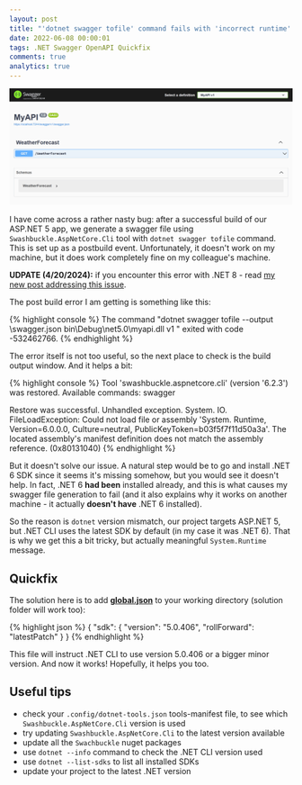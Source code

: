 ```yaml
---
layout: post
title: "'dotnet swagger tofile' command fails with 'incorrect runtime' error"
date: 2022-06-08 00:00:01
tags: .NET Swagger OpenAPI Quickfix
comments: true
analytics: true
---
```


<img src='/public/images/swaggerMainPage.png' alt="openapi swagger swaggerui swashbuckle"/>

I have come across a rather nasty bug: after a successful build of our ASP.NET 5 app, we generate a swagger file using `Swashbuckle.AspNetCore.Cli` tool with `dotnet swagger tofile` command. This is set up as a postbuild event. Unfortunately, it doesn't work on my machine, but it does work completely fine on my colleague's machine.

**UDPATE (4/20/2024):** if you encounter this error with .NET 8 - read [my new post addressing this issue](/posts/dotnet-swagger-tofile-dotnet-8/).
<br>

The post build error I am getting is something like this:

{% highlight console %}
The command "dotnet swagger tofile --output \swagger.json bin\Debug\net5.0\myapi.dll v1 " exited with code -532462766.
{% endhighlight %}

The error itself is not too useful, so the next place to check is the build output window. And it helps a bit:

{% highlight console %}
Tool 'swashbuckle.aspnetcore.cli' (version '6.2.3') was restored. Available commands: swagger

Restore was successful.
Unhandled exception. System. IO. FileLoadException: Could not load file or assembly 'System. Runtime, Version=6.0.0.0, Culture=neutral, PublicKeyToken=b03f5f7f11d50a3a'. The located assembly's manifest definition does not match the assembly reference. (0x80131040)
{% endhighlight %}

But it doesn't solve our issue. A natural step would be to go and install .NET 6 SDK since it seems it's missing somehow, but you would see it doesn't help. In fact, .NET 6 **had been** installed already, and this is what causes my swagger file generation to fail (and it also explains why it works on another machine - it actually **doesn't have** .NET 6 installed).

So the reason is `dotnet` version mismatch, our project targets ASP.NET 5, but .NET CLI uses the latest SDK by default (in my case it was .NET 6). That is why we get this a bit tricky, but actually meaningful `System.Runtime` message.

## Quickfix

The solution here is to add [**global.json**](https://docs.microsoft.com/en-us/dotnet/core/tools/global-json) to your working directory (solution folder will work too):

{% highlight json %}
{
"sdk": {
"version": "5.0.406",
"rollForward": "latestPatch"
}
}
{% endhighlight %}

This file will instruct .NET CLI to use version 5.0.406 or a bigger minor version. And now it works! Hopefully, it helps you too.

## Useful tips

- check your `.config/dotnet-tools.json` tools-manifest file, to see which `Swashbuckle.AspNetCore.Cli` version is used
- try updating `Swashbuckle.AspNetCore.Cli` to the latest version available
- update all the `Swachbuckle` nuget packages
- use `dotnet --info` command to check the .NET CLI version used
- use `dotnet --list-sdks` to list all installed SDKs
- update your project to the latest .NET version
